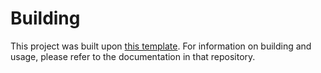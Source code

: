 # Building

This project was built upon [this template](https://github.com/Stefanuk12/learning-roblox-exploiting/tree/main/example-project). For information on building and usage, please refer to the documentation in that repository.
